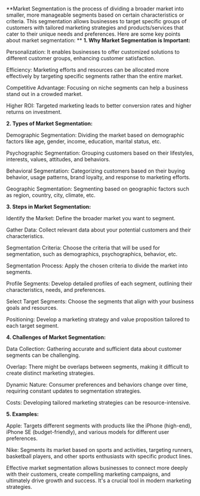 **Market Segmentation is the process of dividing a broader market into smaller, more manageable segments based on certain characteristics or criteria. This segmentation allows businesses to target specific groups of customers with tailored marketing strategies and products/services that cater to their unique needs and preferences. Here are some key points about market segmentation:
**
**1. Why Market Segmentation is Important:**

Personalization: It enables businesses to offer customized solutions to different customer groups, enhancing customer satisfaction.

Efficiency: Marketing efforts and resources can be allocated more effectively by targeting specific segments rather than the entire market.

Competitive Advantage: Focusing on niche segments can help a business stand out in a crowded market.

Higher ROI: Targeted marketing leads to better conversion rates and higher returns on investment.

**2. Types of Market Segmentation:**

Demographic Segmentation: Dividing the market based on demographic factors like age, gender, income, education, marital status, etc.

Psychographic Segmentation: Grouping customers based on their lifestyles, interests, values, attitudes, and behaviors.

Behavioral Segmentation: Categorizing customers based on their buying behavior, usage patterns, brand loyalty, and response to marketing efforts.

Geographic Segmentation: Segmenting based on geographic factors such as region, country, city, climate, etc.

**3. Steps in Market Segmentation:**

Identify the Market: Define the broader market you want to segment.

Gather Data: Collect relevant data about your potential customers and their characteristics.

Segmentation Criteria: Choose the criteria that will be used for segmentation, such as demographics, psychographics, behavior, etc.

Segmentation Process: Apply the chosen criteria to divide the market into segments.

Profile Segments: Develop detailed profiles of each segment, outlining their characteristics, needs, and preferences.

Select Target Segments: Choose the segments that align with your business goals and resources.

Positioning: Develop a marketing strategy and value proposition tailored to each target segment.

**4. Challenges of Market Segmentation:**

Data Collection: Gathering accurate and sufficient data about customer segments can be challenging.

Overlap: There might be overlaps between segments, making it difficult to create distinct marketing strategies.

Dynamic Nature: Consumer preferences and behaviors change over time, requiring constant updates to segmentation strategies.

Costs: Developing tailored marketing strategies can be resource-intensive.

**5. Examples:**

Apple: Targets different segments with products like the iPhone (high-end), iPhone SE (budget-friendly), and various models for different user preferences.

Nike: Segments its market based on sports and activities, targeting runners, basketball players, and other sports enthusiasts with specific product lines.

Effective market segmentation allows businesses to connect more deeply with their customers, create compelling marketing campaigns, and ultimately drive growth and success. It's a crucial tool in modern marketing strategies.





